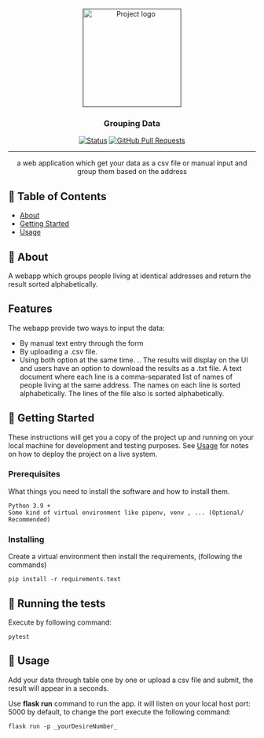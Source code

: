 <p align="center">
  <a href="" rel="noopener">
 <img width=200px height=200px src="https://i.imgur.com/6wj0hh6.jpg" alt="Project logo"></a>
</p>

<h3 align="center">Grouping Data</h3>

<div align="center">

[![Status](https://img.shields.io/badge/status-active-success.svg)]()
[![GitHub Pull Requests](https://img.shields.io/github/issues-pr/kylelobo/The-Documentation-Compendium.svg)](https://github.com/kylelobo/The-Documentation-Compendium/pulls)


</div>

---

<p align="center"> a web application which get your data as a csv file or manual input and group them based on the address
    <br> 
</p>

## 📝 Table of Contents

- [About](#about)
- [Getting Started](#getting_started)
- [Usage](#usage)


## 🧐 About <a name = "about"></a>

A webapp which groups people living at identical addresses and return the result sorted alphabetically.  
## Features
The webapp provide two ways to input the data: 
- By manual text entry through the form 
- By uploading а .csv file. 
- Using both option at the same time. 
..
The results will display on the UI and users have an option to download the results as a .txt file.
A text document where each line is a comma-separated list of names of people living at the same address. 
The names on each line is sorted alphabetically. 
The lines of the file also is sorted alphabetically.

## 🏁 Getting Started <a name = "getting_started"></a>

These instructions will get you a copy of the project up and running on your local machine for development and testing purposes. See [Usage](#usage) for notes on how to deploy the project on a live system.

### Prerequisites

What things you need to install the software and how to install them.

```
Python 3.9 +
Some kind of virtual environment like pipenv, venv , ... (Optional/ Recommended)

```


### Installing

Create a virtual environment then install the requirements, (following the commands)

```
pip install -r requirements.text
```



## 🔧 Running the tests <a name = "tests"></a>


Execute by following command: 

```
pytest
```


## 🎈 Usage <a name="usage"></a>

Add your data through table one by one or upload a csv file and submit, the result will appear in a seconds. 

Use **flask run** command to run the app. it will listen on your local host port: 5000 by default, to change the port execute the following command:

```
flask run -p _yourDesireNumber_
```


